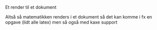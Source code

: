 
Et render til et dokument

Altså så matematikken renders i et dokument så det kan komme i fx en opgave (lidt alle latex) men så også med kaxe support
